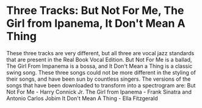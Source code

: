 # Three Tracks: But Not For Me, The Girl from Ipanema, It Don't Mean A Thing
These three tracks are very different, but all three are vocal jazz standards that are present in the Real Book Vocal Edition. But Not For Me is a ballad, The Girl From Impanema is a bossa, and It Don't Mean a Thing is a classic swing song. These three songs could not be more different in the styling of their songs, and have been sun by countless singers.
The versions of the songs that have been downloaded to transform into a spectrogram are:
But Not For Me - Harry Connick Jr.
The Girl from Ipanema - Frank Sinatra and Antonio Carlos Jobim
It Don't Mean A Thing - Ella Fitzgerald
